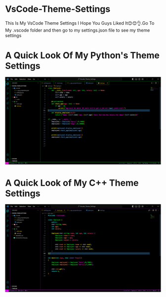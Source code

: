 # VsCode-Theme-Settings
This Is My VsCode Theme Settings I Hope You Guys Liked It😊😊👌.Go To My .vscode folder and then go to my settings.json file to see my theme settings

# A Quick Look Of My Python's Theme Settings
<img src="https://github.com/alimasyhuriasghor/VsCode-Theme-Settings/blob/master/Screenshot%20(55).png" alt="My Python's Theme Settings" max-width="100%">

# A Quick Look of My C++ Theme Settings
<img src="https://github.com/alimasyhuriasghor/VsCode-Theme-Settings/blob/master/Screenshot%20(57).png" alt="My C++ Theme Settings" max-width="100%">

